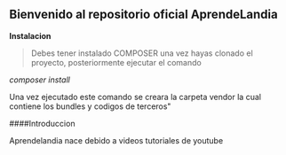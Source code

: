 ## Bienvenido al repositorio oficial AprendeLandia
**Instalacion**

> Debes tener instalado COMPOSER una vez hayas clonado el proyecto, posteriormente ejecutar el comando

*composer install*

Una vez ejecutado este comando se creara la carpeta vendor la cual contiene los bundles y codigos de terceros"

####Introduccion

Aprendelandia nace debido a videos tutoriales de youtube